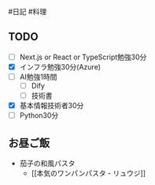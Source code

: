 #日記 #料理 

## TODO
- [ ] Next.js or React or TypeScript勉強30分
- [x] インフラ勉強30分(Azure)
- [ ] AI勉強1時間
	- [ ] Dify
	- [ ] 技術書
- [x] 基本情報技術者30分
- [ ] Python30分
## お昼ご飯
- 茄子の和風パスタ
	- [[本気のワンパンパスタ - リュウジ]]